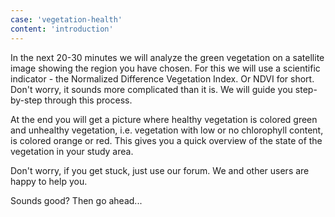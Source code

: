 ```yaml
---
case: 'vegetation-health'
content: 'introduction'
---
```


In the next 20-30 minutes we will analyze the green vegetation on a satellite image showing the region you have chosen. For this we will use a scientific indicator - the Normalized Difference Vegetation Index. Or NDVI for short. Don't worry, it sounds more complicated than it is. We will guide you step-by-step through this process.

At the end you will get a picture where healthy vegetation is colored green and unhealthy vegetation, i.e. vegetation with low or no chlorophyll content, is colored orange or red. This gives you a quick overview of the state of the vegetation in your study area.

Don't worry, if you get stuck, just use our forum. We and other users are happy to help you.

Sounds good? Then go ahead...